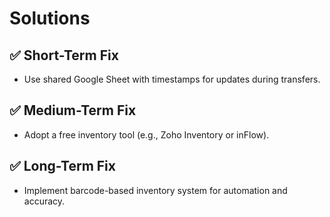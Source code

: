 # Solutions

## ✅ Short-Term Fix
- Use shared Google Sheet with timestamps for updates during transfers.

## ✅ Medium-Term Fix
- Adopt a free inventory tool (e.g., Zoho Inventory or inFlow).

## ✅ Long-Term Fix
- Implement barcode-based inventory system for automation and accuracy.
